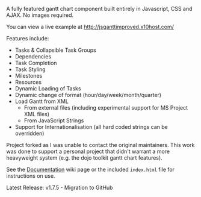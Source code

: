 A fully featured gantt chart component built entirely in Javascript, CSS and AJAX. No images required.

You can view a live example at http://jsganttimproved.x10host.com/

Features include:
  * Tasks & Collapsible Task Groups
  * Dependencies
  * Task Completion
  * Task Styling
  * Milestones
  * Resources
  * Dynamic Loading of Tasks
  * Dynamic change of format (hour/day/week/month/quarter)
  * Load Gantt from XML
    * From external files (including experimental support for MS Project XML files)
    * From JavaScript Strings
  * Support for Internationalisation (all hard coded strings can be overridden)

Project forked as I was unable to contact the original maintainers.  This work was done to support a personal project that didn't warrant a more heavyweight system (e.g. the dojo toolkit gantt chart features).

See the [Documentation](https://github.com/jsGanttImproved/jsgantt-improved/wiki/Documentation) wiki page or the included ``index.html`` file for instructions on use.

Latest Release: v1.7.5 - Migration to GitHub
